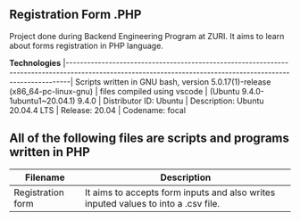 **Registration Form .PHP**
-------------------------------------------------------------------------------------------------------------------------------------------------------------- 
Project done during Backend Engineering Program at ZURI. It aims to learn about forms registration in PHP language.


__Technologies__
|-------------------------------------------------------------------------------------------------------------------------------------------------------------|
 Scripts written in GNU bash, version 5.0.17(1)-release (x86_64-pc-linux-gnu) 
| files compiled using vscode | (Ubuntu 9.4.0-1ubuntu1~20.04.1) 9.4.0 
| Distributor ID:  Ubuntu
| Description:     Ubuntu 20.04.4 LTS
| Release:         20.04
| Codename:        focal
                                                                                                                       
                                                                                                                                      
 All of the following files are scripts and programs written in PHP 
---------------------------------------------------------------------------------------------------------------------------------------------------------------
|__Filename__	          |    __Description__ |
|---------------------- | --------------------------------------------------------------------------------------------------------------------------------------
|Registration form	    |   It aims to accepts form inputs and also writes inputed values to into a .csv file.
